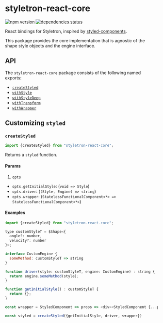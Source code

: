 # styletron-react-core

[![npm version][npm-badge]][npm-href] [![dependencies status][deps-badge]][deps-href]

React bindings for Styletron, inspired by [styled-components](https://github.com/styled-components/styled-components).

This package provides the core implementation that is agnostic of the shape style objects and the engine interface.

## API
The `styletron-react-core` package consists of the following named exports:
- [`createStyled`](#createstyled)
- [`withStyle`](#withstyle)
- [`withStyleDeep`](#withstyledeep)
- [`withTransform`](#withtransform)
- [`withWrapper`](#withwrapper)

## Customizing `styled`

### `createStyled`

```js
import {createStyled} from "styletron-react-core";
```

Returns a `styled` function.

#### Params
1. `opts`
- `opts.getInitialStyle`: (`void => Style`)
- `opts.driver`: (`(Style, Engine) => string`)
- `opts.wrapper`: (`StatelessFunctionalComponent<*> => StatelessFunctionalComponent<*>`)


#### Examples

```js
import {createStyled} from "styletron-react-core";

type customStyleT = $Shape<{
  angle?: number,
  velocity?: number
}>;

interface CustomEngine {
  someMethod: customStyleT => string
}

function driver(style: customStyleT, engine: CustomEngine) : string {
  return engine.someMethod(style);
}

function getInitialStyle() : customStyleT {
  return {};
}

const wrapper = StyledComponent => props => <div><StyledComponent {...props}/></div>;

const styled = createStyled({getInitialStyle, driver, wrapper})

```

[deps-badge]: https://david-dm.org/rtsao/styletron-react-core.svg
[deps-href]: https://david-dm.org/rtsao/styletron-react-core
[npm-badge]: https://badge.fury.io/js/styletron-react-core.svg
[npm-href]: https://www.npmjs.com/package/styletron-react-core
